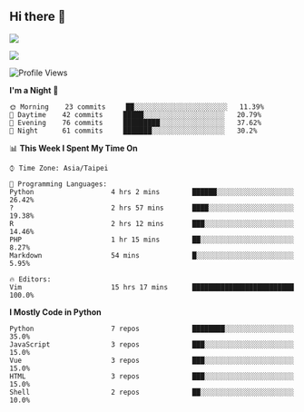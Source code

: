 ## Hi there 👋

![](https://github-readme-stats.vercel.app/api?username=CSY54&theme=nord&show_icons=true)

![](https://github-readme-stats.vercel.app/api/top-langs/?username=CSY54&theme=nord&layout=compact&card_width=445)

<!--START_SECTION:waka-->
![Profile Views](http://img.shields.io/badge/Profile%20Views-34-blue)

**I'm a Night 🦉** 

```text
🌞 Morning    23 commits     ██░░░░░░░░░░░░░░░░░░░░░░░   11.39% 
🌆 Daytime    42 commits     █████░░░░░░░░░░░░░░░░░░░░   20.79% 
🌃 Evening    76 commits     █████████░░░░░░░░░░░░░░░░   37.62% 
🌙 Night      61 commits     ███████░░░░░░░░░░░░░░░░░░   30.2%

```


📊 **This Week I Spent My Time On** 

```text
⌚︎ Time Zone: Asia/Taipei

💬 Programming Languages: 
Python                   4 hrs 2 mins        ██████░░░░░░░░░░░░░░░░░░░   26.42% 
?                        2 hrs 57 mins       ████░░░░░░░░░░░░░░░░░░░░░   19.38% 
R                        2 hrs 12 mins       ███░░░░░░░░░░░░░░░░░░░░░░   14.46% 
PHP                      1 hr 15 mins        ██░░░░░░░░░░░░░░░░░░░░░░░   8.27% 
Markdown                 54 mins             █░░░░░░░░░░░░░░░░░░░░░░░░   5.95%

🔥 Editors: 
Vim                      15 hrs 17 mins      █████████████████████████   100.0%

```

**I Mostly Code in Python** 

```text
Python                   7 repos             ████████░░░░░░░░░░░░░░░░░   35.0% 
JavaScript               3 repos             ███░░░░░░░░░░░░░░░░░░░░░░   15.0% 
Vue                      3 repos             ███░░░░░░░░░░░░░░░░░░░░░░   15.0% 
HTML                     3 repos             ███░░░░░░░░░░░░░░░░░░░░░░   15.0% 
Shell                    2 repos             ██░░░░░░░░░░░░░░░░░░░░░░░   10.0%

```



<!--END_SECTION:waka-->

<!--
**CSY54/CSY54** is a ✨ _special_ ✨ repository because its `README.md` (this file) appears on your GitHub profile.

Here are some ideas to get you started:

- 🔭 I’m currently working on ...
- 🌱 I’m currently learning ...
- 👯 I’m looking to collaborate on ...
- 🤔 I’m looking for help with ...
- 💬 Ask me about ...
- 📫 How to reach me: ...
- 😄 Pronouns: ...
- ⚡ Fun fact: ...
-->
